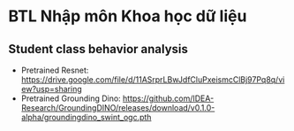 # BTL Nhập môn Khoa học dữ liệu

## Student class behavior analysis

- Pretrained Resnet: https://drive.google.com/file/d/11ASrprLBwJdfCluPxeismcClBj97Pq8q/view?usp=sharing
- Pretrained Grounding Dino: https://github.com/IDEA-Research/GroundingDINO/releases/download/v0.1.0-alpha/groundingdino_swint_ogc.pth
